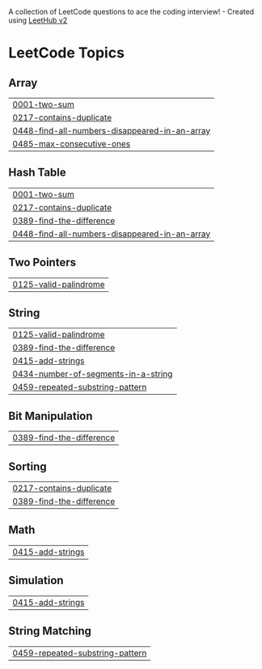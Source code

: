 A collection of LeetCode questions to ace the coding interview! - Created using [LeetHub v2](https://github.com/arunbhardwaj/LeetHub-2.0)
<!---LeetCode Topics Start-->
# LeetCode Topics
## Array
|  |
| ------- |
| [0001-two-sum](https://github.com/aadil-nv/LeetCode/tree/master/0001-two-sum) |
| [0217-contains-duplicate](https://github.com/aadil-nv/LeetCode/tree/master/0217-contains-duplicate) |
| [0448-find-all-numbers-disappeared-in-an-array](https://github.com/aadil-nv/LeetCode/tree/master/0448-find-all-numbers-disappeared-in-an-array) |
| [0485-max-consecutive-ones](https://github.com/aadil-nv/LeetCode/tree/master/0485-max-consecutive-ones) |
## Hash Table
|  |
| ------- |
| [0001-two-sum](https://github.com/aadil-nv/LeetCode/tree/master/0001-two-sum) |
| [0217-contains-duplicate](https://github.com/aadil-nv/LeetCode/tree/master/0217-contains-duplicate) |
| [0389-find-the-difference](https://github.com/aadil-nv/LeetCode/tree/master/0389-find-the-difference) |
| [0448-find-all-numbers-disappeared-in-an-array](https://github.com/aadil-nv/LeetCode/tree/master/0448-find-all-numbers-disappeared-in-an-array) |
## Two Pointers
|  |
| ------- |
| [0125-valid-palindrome](https://github.com/aadil-nv/LeetCode/tree/master/0125-valid-palindrome) |
## String
|  |
| ------- |
| [0125-valid-palindrome](https://github.com/aadil-nv/LeetCode/tree/master/0125-valid-palindrome) |
| [0389-find-the-difference](https://github.com/aadil-nv/LeetCode/tree/master/0389-find-the-difference) |
| [0415-add-strings](https://github.com/aadil-nv/LeetCode/tree/master/0415-add-strings) |
| [0434-number-of-segments-in-a-string](https://github.com/aadil-nv/LeetCode/tree/master/0434-number-of-segments-in-a-string) |
| [0459-repeated-substring-pattern](https://github.com/aadil-nv/LeetCode/tree/master/0459-repeated-substring-pattern) |
## Bit Manipulation
|  |
| ------- |
| [0389-find-the-difference](https://github.com/aadil-nv/LeetCode/tree/master/0389-find-the-difference) |
## Sorting
|  |
| ------- |
| [0217-contains-duplicate](https://github.com/aadil-nv/LeetCode/tree/master/0217-contains-duplicate) |
| [0389-find-the-difference](https://github.com/aadil-nv/LeetCode/tree/master/0389-find-the-difference) |
## Math
|  |
| ------- |
| [0415-add-strings](https://github.com/aadil-nv/LeetCode/tree/master/0415-add-strings) |
## Simulation
|  |
| ------- |
| [0415-add-strings](https://github.com/aadil-nv/LeetCode/tree/master/0415-add-strings) |
## String Matching
|  |
| ------- |
| [0459-repeated-substring-pattern](https://github.com/aadil-nv/LeetCode/tree/master/0459-repeated-substring-pattern) |
<!---LeetCode Topics End-->